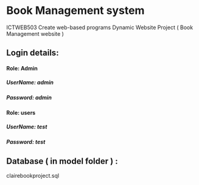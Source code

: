 ﻿# Book Management system
ICTWEB503 Create web-based programs
Dynamic Website Project ( Book Management website )

## Login details:

#### Role: Admin
##### UserName: admin
##### Password: admin

#### Role: users
##### UserName: test
##### Password: test

## Database ( in model folder ) :
clairebookproject.sql
